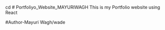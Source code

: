 cd # Portfoliyo_Website_MAYURIWAGH
This is my Portfolio website using React

#Author-Mayuri Wagh/wade
